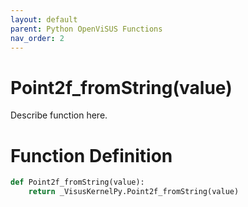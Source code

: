 ```yaml
---
layout: default
parent: Python OpenViSUS Functions
nav_order: 2
---
```


# Point2f_fromString(value)

Describe function here.

# Function Definition

```python
def Point2f_fromString(value):
    return _VisusKernelPy.Point2f_fromString(value)

```